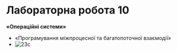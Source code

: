 
# Лабораторна робота 10
**«Операційні системи»**
+ «Програмування міжпроцесної та багатопоточної взаємодії»
+ ![23c](https://user-images.githubusercontent.com/66260361/170102535-9ab75cb3-6e35-4ecb-8699-af00db68bd0e.gif)
